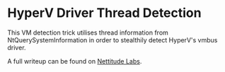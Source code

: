 # HyperV Driver Thread Detection

This VM detection trick utilises thread information from NtQuerySystemInformation in order to stealthily detect HyperV's vmbus driver.

A full writeup can be found on [Nettitude Labs](https://labs.nettitude.com/blog/).